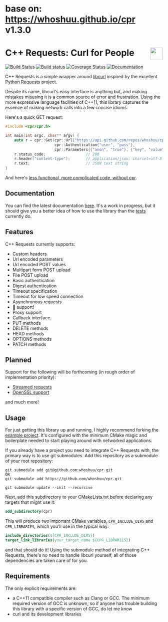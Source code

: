 # base on: https://whoshuu.github.io/cpr v1.3.0

# C++ Requests: Curl for People <img align="right" height="40" src="http://i.imgur.com/d9Xtyts.png">

[![Build Status](https://travis-ci.org/whoshuu/cpr.svg?branch=master)](https://travis-ci.org/whoshuu/cpr) [![Build status](https://ci.appveyor.com/api/projects/status/imalkp3a6hblpj5y/branch/master?svg=true)](https://ci.appveyor.com/project/whoshuu/cpr/branch/master) [![Coverage Status](https://coveralls.io/repos/whoshuu/cpr/badge.svg?branch=master&service=github)](https://coveralls.io/github/whoshuu/cpr) [![Documentation](https://img.shields.io/badge/documentation-master-brightgreen.svg)](https://whoshuu.github.io/cpr/)

C++ Requests is a simple wrapper around [libcurl](http://curl.haxx.se/libcurl) inspired by the excellent [Python Requests](https://github.com/kennethreitz/requests) project.

Despite its name, libcurl's easy interface is anything but, and making mistakes misusing it is a common source of error and frustration. Using the more expressive language facilities of C++11, this library captures the essence of making network calls into a few concise idioms.

Here's a quick GET request:

```c++
#include <cpr/cpr.h>

int main(int argc, char** argv) {
    auto r = cpr::Get(cpr::Url{"https://api.github.com/repos/whoshuu/cpr/contributors"},
                      cpr::Authentication{"user", "pass"},
                      cpr::Parameters{{"anon", "true"}, {"key", "value"}});
    r.status_code;                  // 200
    r.header["content-type"];       // application/json; charset=utf-8
    r.text;                         // JSON text string
}
```

And here's [less functional, more complicated code, without cpr](https://gist.github.com/whoshuu/2dc858b8730079602044).

## Documentation

You can find the latest documentation [here](https://whoshuu.github.io/cpr). It's a work in progress, but it should give you a better idea of how to use the library than the [tests](https://github.com/whoshuu/cpr/tree/master/test) currently do.

## Features

C++ Requests currently supports:

* Custom headers
* Url encoded parameters
* Url encoded POST values
* Multipart form POST upload
* File POST upload
* Basic authentication
* Digest authentication
* Timeout specification
* Timeout for low speed connection
* Asynchronous requests
* :cookie: support!
* Proxy support
* Callback interface
* PUT methods
* DELETE methods
* HEAD methods
* OPTIONS methods
* PATCH methods

## Planned

Support for the following will be forthcoming (in rough order of implementation priority):

* [Streamed requests](https://github.com/whoshuu/cpr/issues/25)
* [OpenSSL support](https://github.com/whoshuu/cpr/issues/31)

and much more!

## Usage

For just getting this library up and running, I highly recommend forking the [example project](https://github.com/whoshuu/cpr-example). It's configured with the minimum CMake magic and boilerplate needed to start playing around with networked applications.

If you already have a project you need to integrate C++ Requests with, the primary way is to use git submodules. Add this repository as a submodule of your root repository:

```shell
git submodule add git@github.com:whoshuu/cpr.git
OR 
git submodule add https://github.com/whoshuu/cpr.git

git submodule update --init --recursive
```

Next, add this subdirectory to your CMakeLists.txt before declaring any targets that might use it:

```cmake
add_subdirectory(cpr)
```

This will produce two important CMake variables, `CPR_INCLUDE_DIRS` and `CPR_LIBRARIES`, which you'll use in the typical way:

```cmake
include_directories(${CPR_INCLUDE_DIRS})
target_link_libraries(your_target_name ${CPR_LIBRARIES})
```

and that should do it! Using the submodule method of integrating C++ Requests, there's no need to handle libcurl yourself, all of those dependencies are taken care of for you.

## Requirements

The only explicit requirements are:

* a C++11 compatible compiler such as Clang or GCC. The minimum required version of GCC is unknown, so if anyone has trouble building this library with a specific version of GCC, do let me know
* curl and its development libraries

